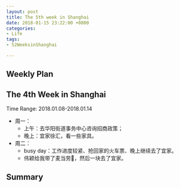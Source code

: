 ```yaml
---
layout: post
title: The 5th week in Shanghai
date: 2018-01-15 23:22:00 +0800
categories:
- Life
tags:
- 52WeeksinShanghai

---
```



## Weekly Plan

## The 4th Week in Shanghai

Time Range: 2018.01.08-2018.01.14

- 周一：
	- 上午：去华阳街道事务中心咨询招商政策；
	- 晚上：宜家徐汇，看一些家具。
- 周二：
	- busy day：工作进度较紧、抢回家的火车票、晚上继续去了宜家。
	- 伟颖给我带了麦当劳🍔，然后一块去了宜家。


## Summary

